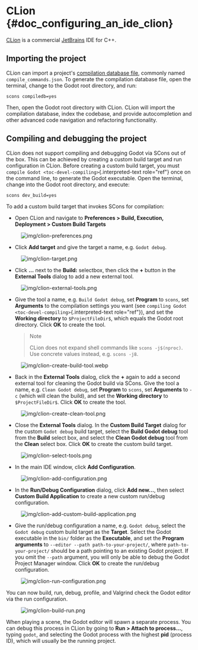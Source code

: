# CLion {#doc_configuring_an_ide_clion}

[CLion](https://www.jetbrains.com/clion/) is a commercial
[JetBrains](https://www.jetbrains.com/) IDE for C++.

## Importing the project

CLion can import a project\'s [compilation database
file](https://clang.llvm.org/docs/JSONCompilationDatabase.html),
commonly named `compile_commands.json`. To generate the compilation
database file, open the terminal, change to the Godot root directory,
and run:

    scons compiledb=yes

Then, open the Godot root directory with CLion. CLion will import the
compilation database, index the codebase, and provide autocompletion and
other advanced code navigation and refactoring functionality.

## Compiling and debugging the project

CLion does not support compiling and debugging Godot via SCons out of
the box. This can be achieved by creating a custom build target and run
configuration in CLion. Before creating a custom build target, you must
`compile Godot <toc-devel-compiling>`{.interpreted-text role="ref"} once
on the command line, to generate the Godot executable. Open the
terminal, change into the Godot root directory, and execute:

    scons dev_build=yes

To add a custom build target that invokes SCons for compilation:

- Open CLion and navigate to **Preferences \> Build, Execution,
  Deployment \> Custom Build Targets**

<figure class="align-center">
<img src="img/clion-preferences.png" alt="img/clion-preferences.png" />
</figure>

- Click **Add target** and give the target a name, e.g. `Godot debug`.

<figure class="align-center">
<img src="img/clion-target.png" alt="img/clion-target.png" />
</figure>

- Click **\...** next to the **Build:** selectbox, then click the **+**
  button in the **External Tools** dialog to add a new external tool.

<figure class="align-center">
<img src="img/clion-external-tools.png"
alt="img/clion-external-tools.png" />
</figure>

- Give the tool a name, e.g. `Build Godot debug`, set **Program** to
  `scons`, set **Arguments** to the compilation settings you want (see
  `compiling Godot <toc-devel-compiling>`{.interpreted-text
  role="ref"}), and set the **Working directory** to `$ProjectFileDir$`,
  which equals the Godot root directory. Click **OK** to create the
  tool.

  > > [!NOTE]
  > > CLion does not expand shell commands like `scons -j$(nproc)`. Use
  > > concrete values instead, e.g. `scons -j8`.

<figure class="align-center">
<img src="img/clion-create-build-tool.webp"
alt="img/clion-create-build-tool.webp" />
</figure>

- Back in the **External Tools** dialog, click the **+** again to add a
  second external tool for cleaning the Godot build via SCons. Give the
  tool a name, e.g. `Clean Godot debug`, set **Program** to `scons`, set
  **Arguments** to `-c` (which will clean the build), and set the
  **Working directory** to `$ProjectFileDir$`. Click **OK** to create
  the tool.

<figure class="align-center">
<img src="img/clion-create-clean-tool.png"
alt="img/clion-create-clean-tool.png" />
</figure>

- Close the **External Tools** dialog. In the **Custom Build Target**
  dialog for the custom `Godot debug` build target, select the **Build
  Godot debug** tool from the **Build** select box, and select the
  **Clean Godot debug** tool from the **Clean** select box. Click **OK**
  to create the custom build target.

<figure class="align-center">
<img src="img/clion-select-tools.png"
alt="img/clion-select-tools.png" />
</figure>

- In the main IDE window, click **Add Configuration**.

<figure class="align-center">
<img src="img/clion-add-configuration.png"
alt="img/clion-add-configuration.png" />
</figure>

- In the **Run/Debug Configuration** dialog, click **Add new\...**, then
  select **Custom Build Application** to create a new custom run/debug
  configuration.

<figure class="align-center">
<img src="img/clion-add-custom-build-application.png"
alt="img/clion-add-custom-build-application.png" />
</figure>

- Give the run/debug configuration a name, e.g. `Godot debug`, select
  the `Godot debug` custom build target as the **Target**. Select the
  Godot executable in the `bin/` folder as the **Executable**, and set
  the **Program arguments** to `--editor --path path-to-your-project/`,
  where `path-to-your-project/` should be a path pointing to an existing
  Godot project. If you omit the `--path` argument, you will only be
  able to debug the Godot Project Manager window. Click **OK** to create
  the run/debug configuration.

<figure class="align-center">
<img src="img/clion-run-configuration.png"
alt="img/clion-run-configuration.png" />
</figure>

You can now build, run, debug, profile, and Valgrind check the Godot
editor via the run configuration.

<figure class="align-center">
<img src="img/clion-build-run.png" alt="img/clion-build-run.png" />
</figure>

When playing a scene, the Godot editor will spawn a separate process.
You can debug this process in CLion by going to **Run \> Attach to
process\...**, typing `godot`, and selecting the Godot process with the
highest **pid** (process ID), which will usually be the running project.
